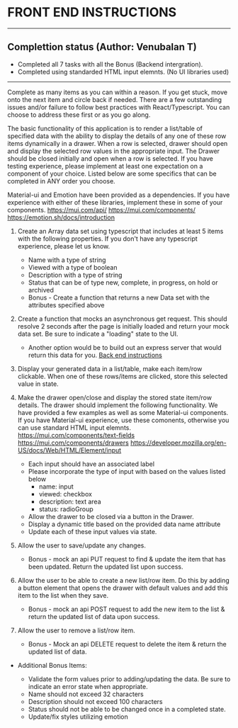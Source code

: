 # FRONT END INSTRUCTIONS

-----------------------------------------------------------------
## Complettion status (Author: Venubalan T)

- Completed all 7 tasks with all the Bonus (Backend intergration).
- Completed using standarded HTML input elemnts. (No UI libraries used)

------------------------------------------------------------------

Complete as many items as you can within a reason. If you get stuck, move onto the next item and circle back if needed. There are a few outstanding issues and/or failure to follow best practices with React/Typescript. You can choose to address these first or as you go along.

The basic functionality of this application is to render a list/table of specified data with the ability to display the details of any one of these row items dynamically in a drawer. When a row is selected, drawer should open and display the selected row values in the appropriate input. The Drawer should be closed initially and open when a row is selected. If you have testing experience, please implement at least one expectation on a component of your choice. Listed below are some specifics that can be completed in ANY order you choose.

Material-ui and Emotion have been provided as a dependencies. If you have experience with either of these libraries, implement these in some of your components.
https://mui.com/api/
https://mui.com/components/
https://emotion.sh/docs/introduction

1. Create an Array data set using typescript that includes at least 5 items with the following properties. If you don't have any typescript experience, please let us know.

   - Name with a type of string
   - Viewed with a type of boolean
   - Description with a type of string
   - Status that can be of type new, complete, in progress, on hold or archived

   * Bonus - Create a function that returns a new Data set with the attributes specified above

2. Create a function that mocks an asynchronous get request. This should resolve 2 seconds after the page is initially loaded and return your mock data set. Be sure to indicate a "loading" state to the UI.
    - Another option would be to build out an express server that would return this data for you. [Back end instructions](../backend/README.md)

3. Display your generated data in a list/table, make each item/row clickable. When one of these rows/items are clicked, store this selected value in state.

4. Make the drawer open/close and display the stored state item/row details. The drawer should implement the following functionality. We have provided a few examples as well as some Material-ui components. If you have Material-ui experience, use these comonents, otherwise you can use standard HTML input elemnts.
   https://mui.com/components/text-fields
   https://mui.com/components/drawers
   https://developer.mozilla.org/en-US/docs/Web/HTML/Element/input

   - Each input should have an associated label
   - Please incorporate the type of input with based on the values listed below
     - name: input
     - viewed: checkbox
     - description: text area
     - status: radioGroup
   - Allow the drawer to be closed via a button in the Drawer.
   - Display a dynamic title based on the provided data name attribute
   - Update each of these input values via state.

5. Allow the user to save/update any changes.

   - Bonus - mock an api PUT request to find & update the item that has been updated. Return the updated list upon success.

6. Allow the user to be able to create a new list/row item. Do this by adding a button element that opens the drawer with default values and add this item to the list when they save.

   - Bonus - mock an api POST request to add the new item to the list & return the updated list of data upon success.

7. Allow the user to remove a list/row item.

   - Bonus - Mock an api DELETE request to delete the item & return the updated list of data.

- Additional Bonus Items:

  - Validate the form values prior to adding/updating the data. Be sure to indicate an error state when appropriate.
  - Name should not exceed 32 characters
  - Description should not exceed 100 characters
  - Status should not be able to be changed once in a completed state.
  - Update/fix styles utilizing emotion
